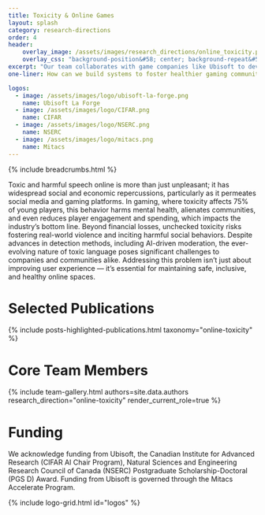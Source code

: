 ```yaml
---
title: Toxicity & Online Games
layout: splash
category: research-directions
order: 4
header:
    overlay_image: /assets/images/research_directions/online_toxicity.png
    overlay_css: "background-position&#58; center; background-repeat&#58; no-repeat; background-size&#58; 40% 100%"
excerpt: "Our team collaborates with game companies like Ubisoft to develop responsible, real-time, human-in-the-loop AI systems for chat toxicity detection, creating safer online gaming communities."
one-liner: How can we build systems to foster healthier gaming communities?

logos:
  - image: /assets/images/logo/ubisoft-la-forge.png
    name: Ubisoft La Forge
  - image: /assets/images/logo/CIFAR.png
    name: CIFAR
  - image: /assets/images/logo/NSERC.png
    name: NSERC
  - image: /assets/images/logo/mitacs.png
    name: Mitacs
---
```


{% include breadcrumbs.html %}

Toxic and harmful speech online is more than just unpleasant; it has widespread social and economic repercussions, particularly as it permeates social media and gaming platforms. In gaming, where toxicity affects 75% of young players, this behavior harms mental health, alienates communities, and even reduces player engagement and spending, which impacts the industry’s bottom line. Beyond financial losses, unchecked toxicity risks fostering real-world violence and inciting harmful social behaviors. Despite advances in detection methods, including AI-driven moderation, the ever-evolving nature of toxic language poses significant challenges to companies and communities alike. Addressing this problem isn’t just about improving user experience — it’s essential for maintaining safe, inclusive, and healthy online spaces.


# Selected Publications

{% include posts-highlighted-publications.html taxonomy="online-toxicity" %}


# Core Team Members

{% include team-gallery.html authors=site.data.authors research_direction="online-toxicity" render_current_role=true %}

# Funding

We acknowledge funding from Ubisoft, the Canadian Institute for Advanced Research (CIFAR AI Chair Program), Natural Sciences and Engineering Research Council of Canada (NSERC) Postgraduate Scholarship-Doctoral (PGS D) Award. Funding from Ubisoft is governed through the Mitacs Accelerate Program.

{% include logo-grid.html id="logos" %}
